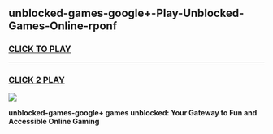 
## unblocked-games-google+-Play-Unblocked-Games-Online-rponf
<h3>
<a href="https://premium76.site?title=unblocked-games-google+&ref=25A">CLICK TO PLAY</a></h3>
<hr>

<h3>
<a href="https://premium76.site?title=unblocked-games-google+&ref=25A">CLICK 2 PLAY</a>
  
</h3>

<a href="https://premium76.site?title=unblocked-games-google+&ref=25A"><img src="https://clearcache.store/games.png"></a>


**unblocked-games-google+ games unblocked: Your Gateway to Fun and Accessible Online Gaming**
